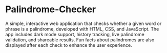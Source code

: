 # Palindrome-Checker
A simple, interactive web application that checks whether a given word or phrase is a palindrome, developed with HTML, CSS, and JavaScript. The app includes dark mode support, history tracking, live palindrome validation, and shareable results. Fun facts about palindromes are also displayed after each check to enhance the user experience.
